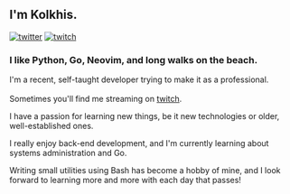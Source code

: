 ## I'm Kolkhis.

[![twitter](https://img.shields.io/badge/Twitter-blue?style=for-the-badge&logo=twitter&logoColor=white)](https://twitter.com/null_kol)
[![twitch](https://img.shields.io/badge/Twitch-purple?style=for-the-badge&logo=twitch&logoColor=white)](https://twitch.tv/kolkhis)

### I like Python, Go, Neovim, and long walks on the beach.

I'm a recent, self-taught developer trying to make it as a professional.  
<br />
Sometimes you'll find me streaming on [twitch](https://twitch.tv/kolkhis).

I have a passion for learning new things, be it new technologies or older, well-established ones.

I really enjoy back-end development, and I'm currently learning about systems administration and Go.

Writing small utilities using Bash has become a hobby of mine, and I look forward to learning more and more with each day that passes!


